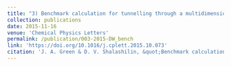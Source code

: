 ```yaml
---
title: "3) Benchmark calculation for tunnelling through a multidimensional asymmetric double well potential"
collection: publications
date: 2015-11-16
venue: 'Chemical Physics Letters'
permalink: /publication/003-2015-DW_bench
link: 'https://doi.org/10.1016/j.cplett.2015.10.073'
citation: 'J. A. Green & D. V. Shalashilin, &quot;Benchmark calculation for tunnelling through a multidimensional asymmetric double well potential&quot;, <i>Chem. Phys. Lett.</i>, 2015, <b>641</b>, 173'
---
```

